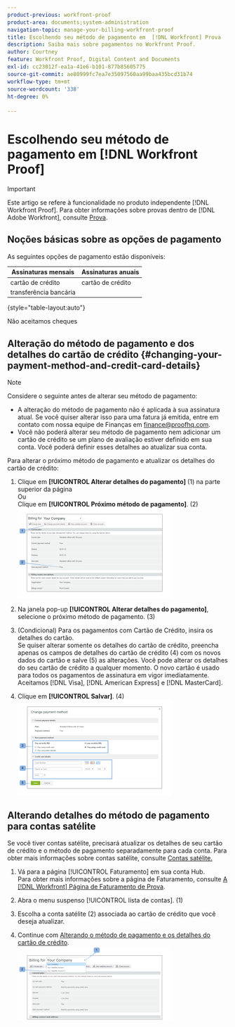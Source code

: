 ```yaml
---
product-previous: workfront-proof
product-area: documents;system-administration
navigation-topic: manage-your-billing-workfront-proof
title: Escolhendo seu método de pagamento em  [!DNL Workfront] Prova
description: Saiba mais sobre pagamentos no Workfront Proof.
author: Courtney
feature: Workfront Proof, Digital Content and Documents
exl-id: cc23012f-ea1a-41e6-b101-877b85605775
source-git-commit: ae80999fc7ea7e35097560aa99baa435bcd31b74
workflow-type: tm+mt
source-wordcount: '338'
ht-degree: 0%

---
```


# Escolhendo seu método de pagamento em [!DNL Workfront Proof]

>[!IMPORTANT]
>
>Este artigo se refere à funcionalidade no produto independente [!DNL Workfront Proof]. Para obter informações sobre provas dentro de [!DNL Adobe Workfront], consulte [Prova](../../../review-and-approve-work/proofing/proofing.md).

## Noções básicas sobre as opções de pagamento

As seguintes opções de pagamento estão disponíveis:

| **Assinaturas mensais** | **Assinaturas anuais** |
|---|---|
| cartão de crédito | cartão de crédito |
| transferência bancária |

{style="table-layout:auto"}

Não aceitamos cheques

## Alteração do método de pagamento e dos detalhes do cartão de crédito {#changing-your-payment-method-and-credit-card-details}

>[!NOTE]
>
>Considere o seguinte antes de alterar seu método de pagamento:
>
>* A alteração do método de pagamento não é aplicada à sua assinatura atual. Se você quiser alterar isso para uma fatura já emitida, entre em contato com nossa equipe de Finanças em [finance@proofhq.com](mailto:finance@proofhq.com).
>* Você não poderá alterar seu método de pagamento nem adicionar um cartão de crédito se um plano de avaliação estiver definido em sua conta. Você poderá definir esses detalhes ao atualizar sua conta.
>



Para alterar o próximo método de pagamento e atualizar os detalhes do cartão de crédito:

1. Clique em **[!UICONTROL Alterar detalhes do pagamento]** (1) na parte superior da página\
   Ou\
   Clique em **[!UICONTROL Próximo método de pagamento]**. (2)\
   ![Payment_and_CC_details1.png](assets/payment-and-cc-details1-350x205.png)

1. Na janela pop-up **[!UICONTROL Alterar detalhes do pagamento]**, selecione o próximo método de pagamento. (3)
1. (Condicional) Para os pagamentos com Cartão de Crédito, insira os detalhes do cartão.\
   Se quiser alterar somente os detalhes do cartão de crédito, preencha apenas os campos de detalhes do cartão de crédito (4) com os novos dados do cartão e salve (5) as alterações. Você pode alterar os detalhes do seu cartão de crédito a qualquer momento. O novo cartão é usado para todos os pagamentos de assinatura em vigor imediatamente.\
   Aceitamos [!DNL Visa], [!DNL American Express] e [!DNL MasterCard].

1. Clique em **[!UICONTROL Salvar]**. (4)\
   ![Payment_and_CC_details.png](assets/payment-and-cc-details-350x217.png)

## Alterando detalhes do método de pagamento para contas satélite

Se você tiver contas satélite, precisará atualizar os detalhes de seu cartão de crédito e o método de pagamento separadamente para cada conta. Para obter mais informações sobre contas satélite, consulte [Contas satélite.](https://support.workfront.com/hc/en-us/sections/115000921108-Satellite-accounts)

1. Vá para a página [!UICONTROL Faturamento] em sua conta Hub.\
   Para obter mais informações sobre a página de Faturamento, consulte [A [!DNL Workfront] Página de Faturamento de Prova](../../../workfront-proof/wp-billingsettings/manage-your-billing/wp-billing-page.md).

1. Abra o menu suspenso [!UICONTROL lista de contas]. (1)
1. Escolha a conta satélite (2) associada ao cartão de crédito que você deseja atualizar.
1. Continue com [Alterando o método de pagamento e os detalhes do cartão de crédito](#changing-your-payment-method-and-credit-card-details).\
   ![Satellite_Account_Billing_Page.png](assets/satellite-account-billing-page-350x167.png)
